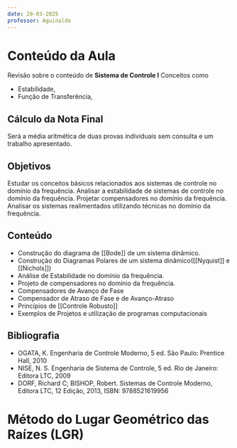 ```yaml
---
date: 28-03-2025
professor: Aguinaldo
---
```

 
# Conteúdo da Aula
Revisão sobre o conteúdo de **Sistema de Controle I**
Conceitos como
- Estabilidade,
- Função de Transferência,

## Cálculo da Nota Final
Será a média aritmética de duas provas individuais sem consulta e um trabalho apresentado.

## Objetivos
 Estudar os conceitos básicos relacionados aos sistemas de controle no domínio da frequência. Analisar a estabilidade de sistemas de controle no domínio da frequência. Projetar compensadores no domínio da frequência. Analisar os sistemas realimentados utilizando técnicas no domínio da frequência.

## Conteúdo
- Construção do diagrama de [[Bode]] de um sistema dinâmico.
- Construção do Diagramas Polares de um sistema dinâmico([[Nyquist]] e [[Nichols]])
- Análise de Estabilidade no domínio da frequência.
- Projeto de compensadores no domínio da frequência.
- Compensadores de Avanço de Fase
- Compensador de Atraso de Fase e de Avanço-Atraso
- Princípios de [[Controle Robusto]]
- Exemplos de Projetos e utilização de programas computacionais
## Bibliografia
 - OGATA, K. Engenharia de Controle Moderno, 5 ed. São Paulo: Prentice Hall, 2010
 - NISE, N. S. Engenharia de Sistema de Controle, 5 ed. Rio de Janeiro: Editora LTC, 2009
 - DORF, Richard C; BISHOP, Robert. Sistemas de Controle Moderno, Editora LTC, 12 Edição, 2013, ISBN: 9788521619956

# Método do Lugar Geométrico das Raízes (LGR)
